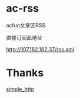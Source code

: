ac-rss
======

acfun文章区RSS

直接订阅此地址

http://107.182.182.37/rss.xml

Thanks
=======
[simple_http](https://github.com/maliubiao/simple_http)
